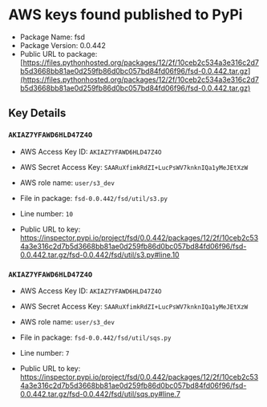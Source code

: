 # AWS keys found published to PyPi

* Package Name: fsd
* Package Version: 0.0.442
* Public URL to package: [https://files.pythonhosted.org/packages/12/2f/10ceb2c534a3e316c2d7b5d3668bb81ae0d259fb86d0bc057bd84fd06f96/fsd-0.0.442.tar.gz](https://files.pythonhosted.org/packages/12/2f/10ceb2c534a3e316c2d7b5d3668bb81ae0d259fb86d0bc057bd84fd06f96/fsd-0.0.442.tar.gz)

## Key Details

### `AKIAZ7YFAWD6HLD47Z4O`

* AWS Access Key ID: `AKIAZ7YFAWD6HLD47Z4O`
* AWS Secret Access Key: `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` 
* AWS role name: `user/s3_dev`
* File in package: `fsd-0.0.442/fsd/util/s3.py`
* Line number: `10`

* Public URL to key: https://inspector.pypi.io/project/fsd/0.0.442/packages/12/2f/10ceb2c534a3e316c2d7b5d3668bb81ae0d259fb86d0bc057bd84fd06f96/fsd-0.0.442.tar.gz/fsd-0.0.442/fsd/util/s3.py#line.10



### `AKIAZ7YFAWD6HLD47Z4O`

* AWS Access Key ID: `AKIAZ7YFAWD6HLD47Z4O`
* AWS Secret Access Key: `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` 
* AWS role name: `user/s3_dev`
* File in package: `fsd-0.0.442/fsd/util/sqs.py`
* Line number: `7`

* Public URL to key: https://inspector.pypi.io/project/fsd/0.0.442/packages/12/2f/10ceb2c534a3e316c2d7b5d3668bb81ae0d259fb86d0bc057bd84fd06f96/fsd-0.0.442.tar.gz/fsd-0.0.442/fsd/util/sqs.py#line.7


